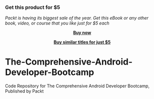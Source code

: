 
### Get this product for $5

<i>Packt is having its biggest sale of the year. Get this eBook or any other book, video, or course that you like just for $5 each</i>


<b><p align='center'>[Buy now](https://packt.link/9781800561083)</p></b>


<b><p align='center'>[Buy similar titles for just $5](https://subscription.packtpub.com/search)</p></b>


# The-Comprehensive-Android-Developer-Bootcamp
Code Repository for The Comprehensive Android Developer Bootcamp, Published by Packt
